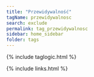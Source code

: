```yaml
---
title: "Przewidywalność"
tagName: przewidywalnosc
search: exclude
permalink: tag_przewidywalnosc
sidebar: home_sidebar
folder: tags
---
```

{% include taglogic.html %}

{% include links.html %}
